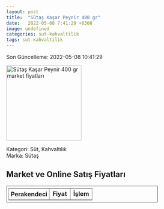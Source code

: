 ```yaml
---
layout: post
title:  "Sütaş Kaşar Peynir 400 gr"
date:   2022-05-08 7:41:29 +0300
image: undefined
categories: sut-kahvaltilik
tags: sut-kahvaltilik
---
```


Son Güncelleme: 2022-05-08 10:41:29

<img src="undefined" width="200" alt="Sütaş Kaşar Peynir 400 gr market fiyatları" />

Kategori: Süt, Kahvaltılık
<br />
Marka: Sütaş

<h2>Market ve Online Satış Fiyatları</h2>

<table border="1" style="padding: 5px;width:80%;">
  <tr>
    <td style="padding: 5px;"><strong>Perakendeci</strong></td>
    <td><strong>Fiyat</strong></td>
    <td><strong>İşlem</strong></td>
  </tr>
  
</table>
